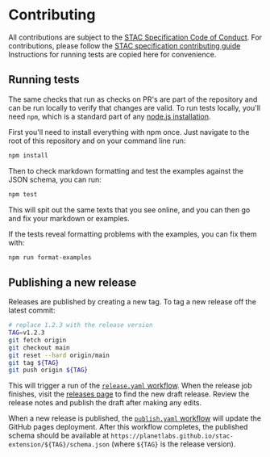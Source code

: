 # Contributing

All contributions are subject to the [STAC Specification Code of Conduct](https://github.com/radiantearth/stac-spec/blob/master/CODE_OF_CONDUCT.md). For contributions, please follow the [STAC specification contributing guide](https://github.com/radiantearth/stac-spec/blob/master/CONTRIBUTING.md) Instructions for running tests are copied here for convenience.

## Running tests

The same checks that run as checks on PR's are part of the repository and can be run locally to verify that changes are valid. To run tests locally, you'll need `npm`, which is a standard part of any [node.js installation](https://nodejs.org/en/download/).

First you'll need to install everything with npm once. Just navigate to the root of this repository and on your command line run:

```bash
npm install
```

Then to check markdown formatting and test the examples against the JSON schema, you can run:

```bash
npm test
```

This will spit out the same texts that you see online, and you can then go and fix your markdown or examples.

If the tests reveal formatting problems with the examples, you can fix them with:

```bash
npm run format-examples
```

## Publishing a new release

Releases are published by creating a new tag.  To tag a new release off the latest commit:

```bash
# replace 1.2.3 with the release version
TAG=v1.2.3
git fetch origin
git checkout main
git reset --hard origin/main
git tag ${TAG}
git push origin ${TAG}
```

This will trigger a run of the [`release.yaml` workflow](./.github/workflows/release.yaml).  When the release job finishes, visit the [releases page](https://github.com/planetlabs/stac-extension/releases) to find the new draft release.  Review the release notes and publish the draft after making any edits.

When a new release is published, the [`publish.yaml` workflow](./.github/workflows/publish.yaml) will update the GitHub pages deployment.  After this workflow completes, the published schema should be available at `https://planetlabs.github.io/stac-extension/${TAG}/schema.json` (where `${TAG}` is the release version).
